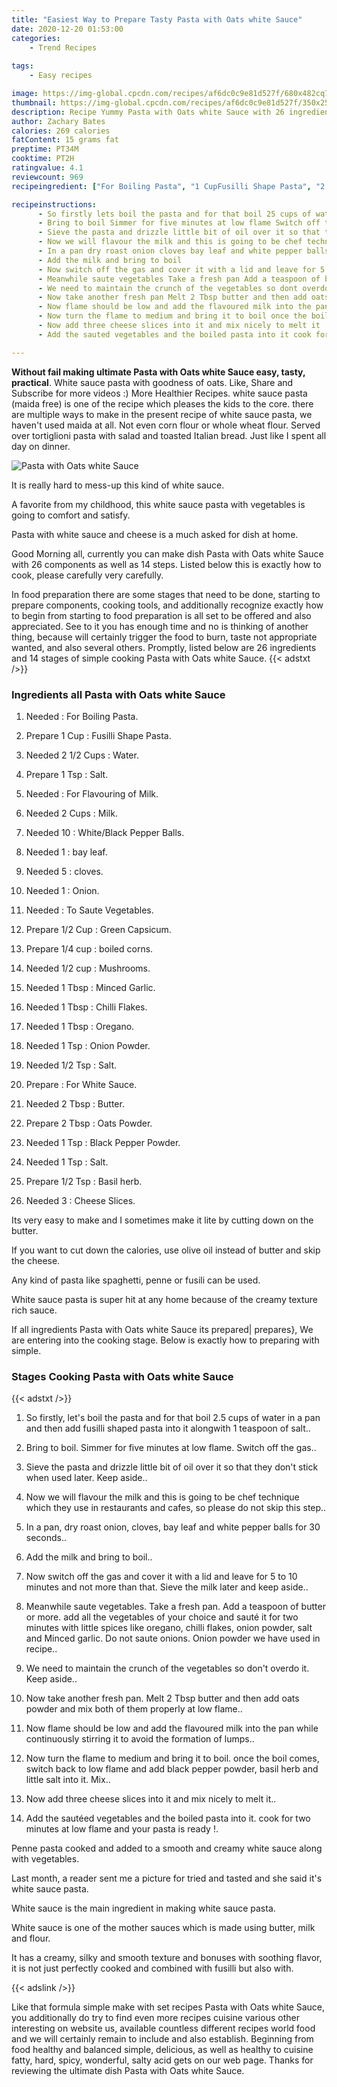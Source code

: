 ```yaml
---
title: "Easiest Way to Prepare Tasty Pasta with Oats white Sauce"
date: 2020-12-20 01:53:00
categories:
    - Trend Recipes
    
tags:
    - Easy recipes

image: https://img-global.cpcdn.com/recipes/af6dc0c9e81d527f/680x482cq70/pasta-with-oats-white-sauce-recipe-main-photo.jpg
thumbnail: https://img-global.cpcdn.com/recipes/af6dc0c9e81d527f/350x250cq70/pasta-with-oats-white-sauce-recipe-main-photo.jpg
description: Recipe Yummy Pasta with Oats white Sauce with 26 ingredients and 14 stages of easy cooking.
author: Zachary Bates
calories: 269 calories
fatContent: 15 grams fat
preptime: PT34M
cooktime: PT2H
ratingvalue: 4.1
reviewcount: 969
recipeingredient: ["For Boiling Pasta", "1 CupFusilli Shape Pasta", "2 1/2 CupsWater", "1 TspSalt", "For Flavouring of Milk", "2 CupsMilk", "10WhiteBlack Pepper Balls", "1bay leaf", "5cloves", "1Onion", "To Saute Vegetables", "1/2 CupGreen Capsicum", "1/4 cupboiled corns", "1/2 cupMushrooms", "1 TbspMinced Garlic", "1 TbspChilli Flakes", "1 TbspOregano", "1 TspOnion Powder", "1/2 TspSalt", "For White Sauce", "2 TbspButter", "2 TbspOats Powder", "1 TspBlack Pepper Powder", "1 TspSalt", "1/2 TspBasil herb", "3Cheese Slices"]

recipeinstructions: 
      - So firstly lets boil the pasta and for that boil 25 cups of water in a pan and then add fusilli shaped pasta into it alongwith 1 teaspoon of salt 
      - Bring to boil Simmer for five minutes at low flame Switch off the gas 
      - Sieve the pasta and drizzle little bit of oil over it so that they dont stick when used later Keep aside 
      - Now we will flavour the milk and this is going to be chef technique which they use in restaurants and cafes so please do not skip this step 
      - In a pan dry roast onion cloves bay leaf and white pepper balls for 30 seconds 
      - Add the milk and bring to boil 
      - Now switch off the gas and cover it with a lid and leave for 5 to 10 minutes and not more than that Sieve the milk later and keep aside 
      - Meanwhile saute vegetables Take a fresh pan Add a teaspoon of butter or more add all the vegetables of your choice and saut it for two minutes with little spices like oregano chilli flakes onion powder salt and Minced garlic Do not saute onions Onion powder we have used in recipe 
      - We need to maintain the crunch of the vegetables so dont overdo it Keep aside 
      - Now take another fresh pan Melt 2 Tbsp butter and then add oats powder and mix both of them properly at low flame 
      - Now flame should be low and add the flavoured milk into the pan while continuously stirring it to avoid the formation of lumps 
      - Now turn the flame to medium and bring it to boil once the boil comes switch back to low flame and add black pepper powder basil herb and little salt into it Mix 
      - Now add three cheese slices into it and mix nicely to melt it 
      - Add the sauted vegetables and the boiled pasta into it cook for two minutes at low flame and your pasta is ready 

---
```




**Without fail making ultimate Pasta with Oats white Sauce easy, tasty, practical**. White sauce pasta with goodness of oats. Like, Share and Subscribe for more videos :) More Healthier Recipes. white sauce pasta (maida free) is one of the recipe which pleases the kids to the core. there are multiple ways to make in the present recipe of white sauce pasta, we haven&#39;t used maida at all. Not even corn flour or whole wheat flour. Served over tortiglioni pasta with salad and toasted Italian bread. Just like I spent all day on dinner.


![Pasta with Oats white Sauce](https://img-global.cpcdn.com/recipes/af6dc0c9e81d527f/680x482cq70/pasta-with-oats-white-sauce-recipe-main-photo.jpg "Pasta with Oats white Sauce")



It is really hard to mess-up this kind of white sauce.

A favorite from my childhood, this white sauce pasta with vegetables is going to comfort and satisfy.

Pasta with white sauce and cheese is a much asked for dish at home.


Good Morning all, currently you can make dish Pasta with Oats white Sauce with 26 components as well as 14 steps. Listed below this is exactly how to cook, please carefully very carefully.

In food preparation there are some stages that need to be done, starting to prepare components, cooking tools, and additionally recognize exactly how to begin from starting to food preparation is all set to be offered and also appreciated. See to it you has enough time and no is thinking of another thing, because will certainly trigger the food to burn, taste not appropriate wanted, and also several others. Promptly, listed below are 26 ingredients and 14 stages of simple cooking Pasta with Oats white Sauce.
{{< adstxt />}}

### Ingredients all Pasta with Oats white Sauce


1. Needed  : For Boiling Pasta.

1. Prepare 1 Cup : Fusilli Shape Pasta.

1. Needed 2 1/2 Cups : Water.

1. Prepare 1 Tsp : Salt.

1. Needed  : For Flavouring of Milk.

1. Needed 2 Cups : Milk.

1. Needed 10 : White/Black Pepper Balls.

1. Needed 1 : bay leaf.

1. Needed 5 : cloves.

1. Needed 1 : Onion.

1. Needed  : To Saute Vegetables.

1. Prepare 1/2 Cup : Green Capsicum.

1. Prepare 1/4 cup : boiled corns.

1. Needed 1/2 cup : Mushrooms.

1. Needed 1 Tbsp : Minced Garlic.

1. Needed 1 Tbsp : Chilli Flakes.

1. Needed 1 Tbsp : Oregano.

1. Needed 1 Tsp : Onion Powder.

1. Needed 1/2 Tsp : Salt.

1. Prepare  : For White Sauce.

1. Needed 2 Tbsp : Butter.

1. Prepare 2 Tbsp : Oats Powder.

1. Needed 1 Tsp : Black Pepper Powder.

1. Needed 1 Tsp : Salt.

1. Prepare 1/2 Tsp : Basil herb.

1. Needed 3 : Cheese Slices.


Its very easy to make and I sometimes make it lite by cutting down on the butter.

If you want to cut down the calories, use olive oil instead of butter and skip the cheese.

Any kind of pasta like spaghetti, penne or fusili can be used.

White sauce pasta is super hit at any home because of the creamy texture rich sauce.


If all ingredients Pasta with Oats white Sauce its prepared| prepares}, We are entering into the cooking stage. Below is exactly how to preparing with simple.

### Stages Cooking Pasta with Oats white Sauce

{{< adstxt />}}


1. So firstly, let&#39;s boil the pasta and for that boil 2.5 cups of water in a pan and then add fusilli shaped pasta into it alongwith 1 teaspoon of salt..



1. Bring to boil. Simmer for five minutes at low flame. Switch off the gas..



1. Sieve the pasta and drizzle little bit of oil over it so that they don&#39;t stick when used later. Keep aside..



1. Now we will flavour the milk and this is going to be chef technique which they use in restaurants and cafes, so please do not skip this step..



1. In a pan, dry roast onion, cloves, bay leaf and white pepper balls for 30 seconds..



1. Add the milk and bring to boil..



1. Now switch off the gas and cover it with a lid and leave for 5 to 10 minutes and not more than that. Sieve the milk later and keep aside..



1. Meanwhile saute vegetables. Take a fresh pan. Add a teaspoon of butter or more. add all the vegetables of your choice and sauté it for two minutes with little spices like oregano, chilli flakes, onion powder, salt and Minced garlic. Do not saute onions. Onion powder we have used in recipe..



1. We need to maintain the crunch of the vegetables so don&#39;t overdo it. Keep aside..



1. Now take another fresh pan. Melt 2 Tbsp butter and then add oats powder and mix both of them properly at low flame..



1. Now flame should be low and add the flavoured milk into the pan while continuously stirring it to avoid the formation of lumps..



1. Now turn the flame to medium and bring it to boil. once the boil comes, switch back to low flame and add black pepper powder, basil herb and little salt into it. Mix..



1. Now add three cheese slices into it and mix nicely to melt it..



1. Add the sautéed vegetables and the boiled pasta into it. cook for two minutes at low flame and your pasta is ready !.




Penne pasta cooked and added to a smooth and creamy white sauce along with vegetables.

Last month, a reader sent me a picture for tried and tasted and she said it&#39;s white sauce pasta.

White sauce is the main ingredient in making white sauce pasta.

White sauce is one of the mother sauces which is made using butter, milk and flour.

It has a creamy, silky and smooth texture and bonuses with soothing flavor, it is not just perfectly cooked and combined with fusilli but also with.


{{< adslink />}}

Like that formula simple make with set recipes Pasta with Oats white Sauce, you additionally do try to find even more recipes cuisine various other interesting on website us, available countless different recipes world food and we will certainly remain to include and also establish. Beginning from food healthy and balanced simple, delicious, as well as healthy to cuisine fatty, hard, spicy, wonderful, salty acid gets on our web page. Thanks for reviewing the ultimate dish Pasta with Oats white Sauce.
